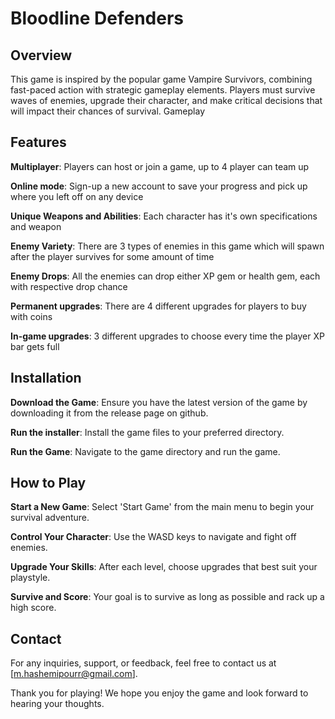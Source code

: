 # Bloodline Defenders

## Overview

This game is inspired by the popular game Vampire Survivors, combining fast-paced action with strategic gameplay elements. Players must survive waves of enemies, upgrade their character, and make critical decisions that will impact their chances of survival.
Gameplay

## Features

**Multiplayer**: Players can host or join a game, up to 4 player can team up

**Online mode**: Sign-up a new account to save your progress and pick up where you left off on any device

**Unique Weapons and Abilities**: Each character has it's own specifications and weapon

**Enemy Variety**: There are 3 types of enemies in this game which will spawn after the player survives for some amount of time

**Enemy Drops**: All the enemies can drop either XP gem or health gem, each with respective drop chance

**Permanent upgrades**: There are 4 different upgrades for players to buy with coins

**In-game upgrades**: 3 different upgrades to choose every time the player XP bar gets full

## Installation

**Download the Game**:
   Ensure you have the latest version of the game by downloading it from the release page on github.
   
**Run the installer**:
   Install the game files to your preferred directory.
   
**Run the Game**:
   Navigate to the game directory and run the game.

## How to Play

**Start a New Game**:
   Select 'Start Game' from the main menu to begin your survival adventure.
   
**Control Your Character**:
   Use the WASD keys to navigate and fight off enemies.
   
**Upgrade Your Skills**:
   After each level, choose upgrades that best suit your playstyle.
   
**Survive and Score**:
   Your goal is to survive as long as possible and rack up a high score.

## Contact

For any inquiries, support, or feedback, feel free to contact us at [m.hashemipourr@gmail.com].

Thank you for playing! We hope you enjoy the game and look forward to hearing your thoughts.
